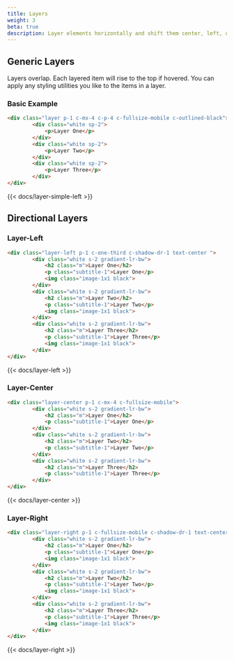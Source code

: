 ```yaml
---
title: Layers
weight: 3
beta: true 
description: Layer elements horizontally and shift them center, left, or right.
---
```


## Generic Layers 

Layers overlap. Each layered item will rise to the top if hovered. You can apply any styling utilities you like to the items in a layer.

### Basic Example

```html
<div class="layer p-1 c-mx-4 c-p-4 c-fullsize-mobile c-outlined-black"> 
        <div class="white sp-2">
            <p>Layer One</p>
        </div>
        <div class="white sp-2">
            <p>Layer Two</p>
        </div>
        <div class="white sp-2">
            <p>Layer Three</p>
        </div>
</div>
```
{{< docs/layer-simple-left >}}

## Directional Layers 

### Layer-Left 

```html
<div class="layer-left p-1 c-one-third c-shadow-dr-1 text-center "> 
        <div class="white s-2 gradient-lr-bw">
            <h2 class="m">Layer One</h2>
            <p class="subtitle-1">Layer One</p>
            <img class="image-1x1 black"> 
        </div>
        <div class="white s-2 gradient-lr-bw">
            <h2 class="m">Layer Two</h2>
            <p class="subtitle-1">Layer Two</p>
            <img class="image-1x1 black"> 
        </div>
        <div class="white s-2 gradient-lr-bw">
            <h2 class="m">Layer Three</h2>
            <p class="subtitle-1">Layer Three</p>
            <img class="image-1x1 black"> 
        </div>
</div>
```

{{< docs/layer-left >}}


### Layer-Center 

```html
<div class="layer-center p-1 c-mx-4 c-fullsize-mobile"> 
        <div class="white s-2 gradient-lr-bw">
            <h2 class="m">Layer One</h2>
            <p class="subtitle-1">Layer One</p>
        </div>
        <div class="white s-2 gradient-lr-bw">
            <h2 class="m">Layer Two</h2>
            <p class="subtitle-1">Layer Two</p>
        </div>
        <div class="white s-2 gradient-lr-bw">
            <h2 class="m">Layer Three</h2>
            <p class="subtitle-1">Layer Three</p>
        </div>
</div>
```

{{< docs/layer-center >}}


### Layer-Right 

```html
<div class="layer-right p-1 c-fullsize-mobile c-shadow-dr-1 text-center"> 
        <div class="white s-2 gradient-lr-bw">
            <h2 class="m">Layer One</h2>
            <p class="subtitle-1">Layer One</p>
            <img class="image-1x1 black"> 
        </div>
        <div class="white s-2 gradient-lr-bw">
            <h2 class="m">Layer Two</h2>
            <p class="subtitle-1">Layer Two</p>
            <img class="image-1x1 black"> 
        </div>
        <div class="white s-2 gradient-lr-bw">
            <h2 class="m">Layer Three</h2>
            <p class="subtitle-1">Layer Three</p>
            <img class="image-1x1 black"> 
        </div>
</div>
```

{{< docs/layer-right >}}